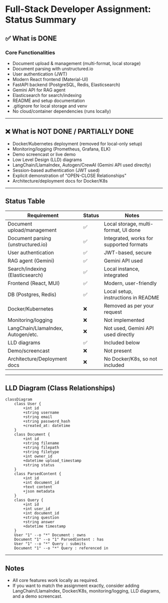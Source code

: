 # Full-Stack Developer Assignment: Status Summary

## ✅ What is DONE

### Core Functionalities
- Document upload & management (multi-format, local storage)
- Document parsing with unstructured.io
- User authentication (JWT)
- Modern React frontend (Material-UI)
- FastAPI backend (PostgreSQL, Redis, Elasticsearch)
- Gemini API for RAG agent
- Elasticsearch for search/indexing
- README and setup documentation
- .gitignore for local storage and venv
- No cloud/container dependencies (runs locally)

---

## ❌ What is NOT DONE / PARTIALLY DONE

- Docker/Kubernetes deployment (removed for local-only setup)
- Monitoring/logging (Prometheus, Grafana, ELK)
- Demo screencast or live demo
- Low Level Design (LLD) diagrams
- LangChain/LlamaIndex, Autogen/CrewAI (Gemini API used directly)
- Session-based authentication (JWT used)
- Explicit demonstration of "OPEN-CLOSE Relationships"
- Architecture/deployment docs for Docker/K8s

---

## Status Table

| Requirement                        | Status      | Notes                                                      |
|-------------------------------------|-------------|------------------------------------------------------------|
| Document upload/management         | ✅          | Local storage, multi-format, UI done                       |
| Document parsing (unstructured.io) | ✅          | Integrated, works for supported formats                    |
| User authentication                | ✅          | JWT-based, secure                                          |
| RAG agent (Gemini)                 | ✅          | Gemini API used                                            |
| Search/indexing (Elasticsearch)    | ✅          | Local instance, integrated                                 |
| Frontend (React, MUI)              | ✅          | Modern, user-friendly                                      |
| DB (Postgres, Redis)               | ✅          | Local setup, instructions in README                        |
| Docker/Kubernetes                  | ❌          | Removed as per your request                                |
| Monitoring/logging                 | ❌          | Not implemented                                            |
| LangChain/LlamaIndex, Autogen/etc. | ❌          | Not used, Gemini API used directly                         |
| LLD diagrams                       | ✅          | Included below                                             |
| Demo/screencast                    | ❌          | Not present                                                |
| Architecture/Deployment docs       | ❌          | No Docker/K8s, so not included                             |

---

## LLD Diagram (Class Relationships)

```mermaid
classDiagram
    class User {
        +int id
        +string username
        +string email
        +string password_hash
        +created_at: datetime
    }
    class Document {
        +int id
        +string filename
        +string filepath
        +string filetype
        +int owner_id
        +datetime upload_timestamp
        +string status
    }
    class ParsedContent {
        +int id
        +int document_id
        +text content
        +json metadata
    }
    class Query {
        +int id
        +int user_id
        +int document_id
        +string question
        +string answer
        +datetime timestamp
    }
    User "1" --o "*" Document : owns
    Document "1" --o "1" ParsedContent : has
    User "1" --o "*" Query : submits
    Document "1" --o "*" Query : referenced in
```

---

## Notes
- All core features work locally as required.
- If you want to match the assignment exactly, consider adding LangChain/LlamaIndex, Docker/K8s, monitoring/logging, LLD diagrams, and a demo screencast. 